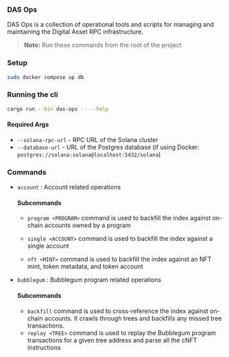 ### DAS Ops

DAS Ops is a collection of operational tools and scripts for managing and maintaining the Digital Asset RPC infrastructure.

> **Note:** Run these commands from the root of the project

### Setup

```bash
sudo docker compose up db
```

### Running the cli

```bash
cargo run --bin das-ops -- --help
```

#### Required Args

- `--solana-rpc-url` - RPC URL of the Solana cluster
- `--database-url` - URL of the Postgres database (if using Docker: `postgres://solana:solana@localhost:5432/solana`)

### Commands

- `account` : Account related operations

  #### Subcommands

  - `program <PROGRAM>` command is used to backfill the index against on-chain accounts owned by a program

  - `single <ACCOUNT>` command is used to backfill the index against a single account

  - `nft <MINT>` command is used to backfill the index against an NFT mint, token metadata, and token account

- `bubblegum` : Bubblegum program related operations

  #### Subcommands

  - `backfill` command is used to cross-reference the index against on-chain accounts. It crawls through trees and backfills any missed tree transactions.
  - `replay <TREE>` command is used to replay the Bubblegum program transactions for a given tree address and parse all the cNFT instructions
